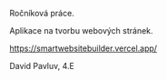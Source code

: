 Ročníková práce.

Aplikace na tvorbu webových stránek.

https://smartwebsitebuilder.vercel.app/

David Pavluv, 4.E 
